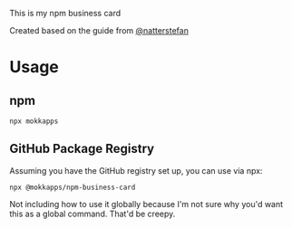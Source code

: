 This is my npm business card

Created based on the guide from [@natterstefan](https://medium.com/@natterstefan/how-to-create-your-personal-npm-business-card-816dfc66ca8)

# Usage

## npm
```
npx mokkapps
```

## GitHub Package Registry
Assuming you have the GitHub registry set up, you can use via npx:
```
npx @mokkapps/npm-business-card
```

Not including how to use it globally because I'm not sure why you'd want this as a global command. That'd be creepy.
